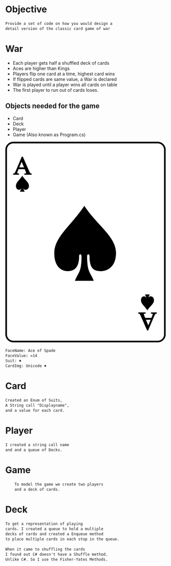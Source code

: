 # Objective
    Provide a set of code on how you would design a
    detail version of the classic card game of war
    
# War
    
* Each player gets half a shuffled deck of cards
* Aces are higher than Kings
* Players flip one card at a time, highest card wins
* If flipped cards are same value, a War is declared
* War is played until a player wins all cards on table
* The first player to run out of cards loses.  
    
## Objects needed for the game
* Card
* Deck
* Player 
* Game (Also known as Program.cs)
 
![A playing card](A-spade.png?raw=true)
    
    FaceName: Ace of Spade
    FaceValue: =14
    Suit: ♠
    CardImg: Unicode ♠
   
# Card
    Created an Enum of Suits,
    A String call "Displayname",
    and a value for each card.
    
# Player
    I created a string call name 
    and and a queue of Decks.
# Game
        To model the game we create two players
        and a deck of cards.
# Deck
    To get a representation of playing
    cards. I created a queue to hold a multiple 
    decks of cards and created a Enqueue method
    to place multiple cards in each stop in the queue.
    
    When it came to shuffling the cards
    I found out C# doesn't have a Shuffle method.
    Unlike C#. So I use the Fisher-Yates Methods.
     